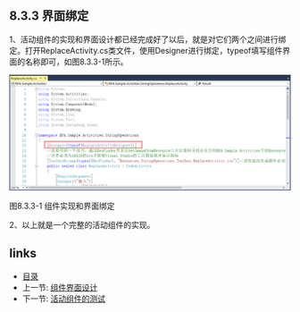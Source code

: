 ## 8.3.3 界面绑定

1、活动组件的实现和界面设计都已经完成好了以后，就是对它们两个之间进行绑定。打开ReplaceActivity.cs类文件，使用Designer进行绑定，typeof填写组件界面的名称即可，如图8.3.3-1所示。

![](images/8.3.3-1.png)

图8.3.3-1 组件实现和界面绑定

2、以上就是一个完整的活动组件的实现。

## links
   * [目录](<preface.md>)
   * 上一节: [组件界面设计](<08.3.2.md>)
   * 下一节: [活动组件的测试](<08.4.md>)